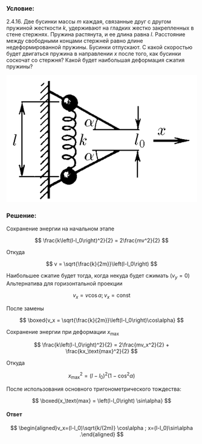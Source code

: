 ###  Условие:

$2.4.16.$ Две бусинки массы $m$ каждая, связанные друг с другом пружиной жесткости $k$, удерживают на гладких жестко закрепленных в стене стержнях. Пружина растянута, и ее длина равна $l$. Расстояние между свободными концами стержней равно длине недеформированной пружины. Бусинки отпускают. С какой скоростью будет двигаться пружина в направлении $x$ после того, как бусинки соскочат со стержня? Какой будет наибольшая деформация сжатия пружины?

![ Для $2.4.16$ |508x338, 34%](../../img/2.4.16/2.4.16.png)

###  Решение:

Сохранение энергии на начальном этапе

$$
\frac{k\left(l-l_0\right)^2}{2} = 2\frac{mv^2}{2}
$$

Откуда

$$
v = \sqrt{\frac{k}{2m}}\left(l-l_0\right)
$$

Наибольшее сжатие будет тогда, когда некуда будет сжимать $(v_y=0)$ Альтернатива для горизонтальной проекции

$$
v_x=v\cos\alpha ;v_x=\text{const}
$$

После замены

$$
\boxed{v_x = \sqrt{\frac{k}{2m}}\left(l-l_0\right)\cos\alpha}
$$

Сохранение энергии при деформации $x_\text{max}$

$$
\frac{k\left(l-l_0\right)^2}{2} = 2\frac{mv_x^2}{2} + \frac{kx_\text{max}^2}{2}
$$

Откуда

$$
x_\text{max}^2=\left(l-l_0\right)^2\left(1-\cos^2 \alpha\right)
$$

После использования основного тригонометрического тождества:

$$
\boxed{x_\text{max} = \left(l-l_0\right) \sin\alpha}
$$

#### Ответ

$$
\begin{aligned}v_x=(l-l_0)\sqrt{k/(2m)} \cos\alpha ; x=(l-l_0)\sin\alpha .\end{aligned}
$$